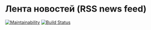 # Лента новостей (RSS news feed)

[![Maintainability](https://api.codeclimate.com/v1/badges/f2c8bc5e9abf41cdfec1/maintainability)](https://codeclimate.com/github/popkovandrey/frontend-project-lvl3/maintainability)
[![Build Status](https://travis-ci.com/popkovandrey/frontend-project-lvl3.svg?branch=master)](https://travis-ci.com/popkovandrey/frontend-project-lvl3)